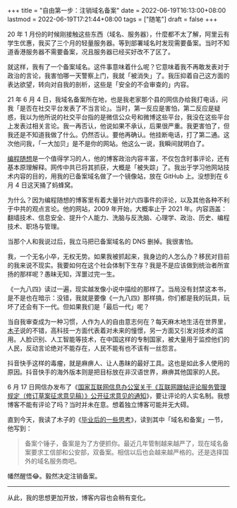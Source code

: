 +++
title = "自由第一步：注销域名备案"
date = 2022-06-19T16:13:00+08:00
lastmod = 2022-06-19T17:21:44+08:00
tags = ["随笔"]
draft = false
+++

20 年 1 月份的时候刚接触这些东西（域名、服务器），什麼都不太了解，阿里云有学生优惠，我买了三个月的轻量服务器。等到部署域名时发现需要备案。当时不知道香港服务器不需要备案，况且服务器已经买好改不了区了。

就这样，我有了一个备案域名。这件事意味着什么呢？它意味着我不再敢发表对于政治的言论，我害怕哪一天警察上门，我就「被消失」了。我压抑着自己这方面的表达欲望，转向对自我的剖析，这些是「安全的不会审查的」内容。

21 年 6 月 4 日，我域名备案所在地，也是我老家那个县的网信办给我打电话，问我「是否在社交平台发表了不当言论」。当时，第一反应是害怕，第二反应是疑惑，我以为他所说的社交平台指的是微信公众号和微博这些平台，我没在这些平台上发表过相关言论。我一再否认，他说如果不承认，后果很严重。我更害怕了，但我还是不知道我做了什么。仍然否认。要他再确认。他挂断电话，打了第二通。这次他问我，「一大加贝」是不是你的网站。他这么一说，我瞬间就明白了。

[编程随想](https://program-think.blogspot.com/)是一个值得学习的人，他的博客政治内容丰富，不仅包含时事评论，还有基本原理解释。网传中共已将其抓获，大概是「被失踪」了。我出于学习他网站技术内容的目的，用我的已备案域名做了一个镜像站，放在 GitHub 上。没想到在 6 月 4 日这天捅了蚂蜂窝。

为什么？因为编程随想的博客里有着大量针对六四事件的评论，以及其他各种不利于中共的观点言论。他的网站，2009 年开始，大概率止于 2021 年。内容涵盖：翻墙技术、信息安全、提升个人能力、洗脑与反洗脑、心理学、政治、历史、编程技术、职场与管理。

当那个人和我说过后，我立马把已备案域名的 DNS 删掉。我很害怕。

我，一个无名小卒，无权无势。如果我被抓起来，我身边的人怎么办？移民对目前的我来说不现实。我要如何在这个社会体制下生存？我是不是应该做到统治者所宣扬的那样呢？愚昧无知，浑噩过完一生。

《一九八四》读过一遍，现实越发像小说中描绘的那样了。当局没有封禁这本书，是不是也在暗示：没错，我就是要像《一九八四》那样搞，你们都是我的玩具，玩坏了还会有下一代。但如果我们是「最后一代」呢？

当自我审查成为一种习惯，人作为人的自由意志何在？每天麻木地生活在世界里，[木子](https://blog.k8s.li/thinking-2019.html)说的不错，高科技一方面代表着对未来的憧憬，另一方面又引发对技术的滥用。人脸识别、人工智能等技术，在中国这样的专制国家，被大量用于监控他们的人民，反动言论绝对不能存在，人民不能有也不该有一丝怨言。

抖音快手这样的毒瘤，就是麻痹人、让人愚昧的最好工具。这也是如此多人使用的原因。抖音快手的海外版本则是把目标放在非汉语世界，麻痹其他国家的人民。

6 月 17 日网信办发布了《[国家互联网信息办公室关于《互联网跟帖评论服务管理规定（修订草案征求意见稿）》公开征求意见的通知](http://www.cac.gov.cn/2022-06/17/c_1657089000974111.htm)》，要让评论的人实名制。我想博客不能有评论了吗？当时并未在意。想着独立博客可能并无大碍。

直到今天，我读了木子的《[毕业后的一些思考](https://blog.k8s.li/thinking-2019.html)》，读到其中「域名和备案」一节，他写到：

> 备案个锤子，备案是为了方便抓你。最近几年管制越来越严了，现在域名备案要求工信部和公安部，双备案。相信以后也会越来越严格的。还是选择国外的域名服务商吧。

幡然醒悟😂。毅然决定注销备案。

---

从此，我的思想更加开放，博客内容也会稍有变化。